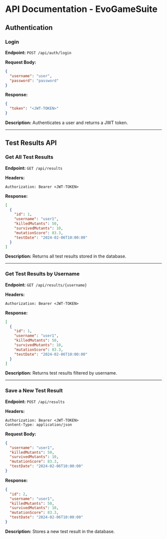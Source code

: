 # API Documentation - EvoGameSuite

## Authentication

### **Login**
**Endpoint:** `POST /api/auth/login`

**Request Body:**
```json
{
  "username": "user",
  "password": "password"
}
```

**Response:**
```json
{
  "token": "<JWT-TOKEN>"
}
```

**Description:** Authenticates a user and returns a JWT token.

---

## Test Results API

### **Get All Test Results**
**Endpoint:** `GET /api/results`

**Headers:**
```
Authorization: Bearer <JWT-TOKEN>
```

**Response:**
```json
[
  {
    "id": 1,
    "username": "user1",
    "killedMutants": 50,
    "survivedMutants": 10,
    "mutationScore": 83.3,
    "testDate": "2024-02-06T10:00:00"
  }
]
```

**Description:** Returns all test results stored in the database.

---

### **Get Test Results by Username**
**Endpoint:** `GET /api/results/{username}`

**Headers:**
```
Authorization: Bearer <JWT-TOKEN>
```

**Response:**
```json
[
  {
    "id": 1,
    "username": "user1",
    "killedMutants": 50,
    "survivedMutants": 10,
    "mutationScore": 83.3,
    "testDate": "2024-02-06T10:00:00"
  }
]
```

**Description:** Returns test results filtered by username.

---

### **Save a New Test Result**
**Endpoint:** `POST /api/results`

**Headers:**
```
Authorization: Bearer <JWT-TOKEN>
Content-Type: application/json
```

**Request Body:**
```json
{
  "username": "user1",
  "killedMutants": 50,
  "survivedMutants": 10,
  "mutationScore": 83.3,
  "testDate": "2024-02-06T10:00:00"
}
```

**Response:**
```json
{
  "id": 2,
  "username": "user1",
  "killedMutants": 50,
  "survivedMutants": 10,
  "mutationScore": 83.3,
  "testDate": "2024-02-06T10:00:00"
}
```

**Description:** Stores a new test result in the database.
